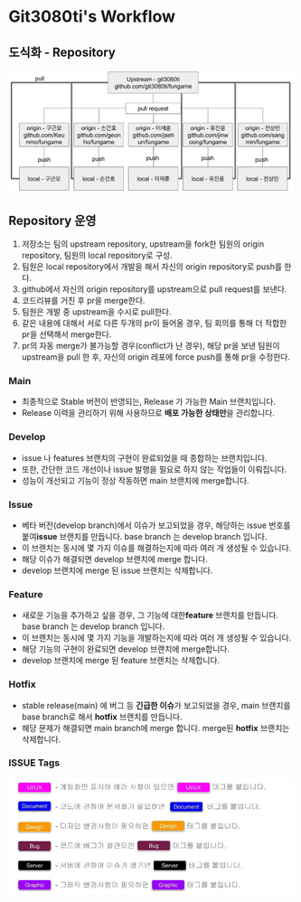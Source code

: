 # Git3080ti's Workflow


## 도식화 - Repository

![repository_structure](./image/repository_structure.png)

## Repository 운영

1. 저장소는 팀의 upstream repository, upstream을 fork한 팀원의 origin repository, 팀원의 local repository로 구성.
2. 팀원은 local repository에서 개발을 해서 자신의 origin repository로 push를 한다.
3. github에서 자신의 origin repository를 upstream으로 pull request를 보낸다.
4. 코드리뷰를 거친 후 pr을 merge한다.
5. 팀원은 개발 중 upstream을 수시로 pull한다.
6. 같은 내용에 대해서 서로 다른 두개의 pr이 들어올 경우, 팀 회의를 통해 더 적합한 pr을 선택해서 merge한다.
7. pr의 자동 merge가 불가능할 경우(conflict가 난 경우), 해당 pr을 보낸 팀원이 upstream을 pull 한 후, 자신의 origin 레포에 force push를 통해 pr을 수정한다.

### Main

- 최종적으로 Stable 버전이 반영되는, Release 가 가능한 Main 브랜치입니다.
- Release 이력을 관리하기 위해 사용하므로 **배포 가능한 상태만**을 관리합니다.

### Develop

- issue 나 features 브랜치의 구현이 완료되었을 때 종합하는 브랜치입니다.
- 또한, 간단한 코드 개선이나 issue 발행을 필요로 하지 않는 작업들이 이뤄집니다.
- 성능이 개선되고 기능이 정상 작동하면 main 브랜치에 merge합니다.

### Issue

- 베타 버전(develop branch)에서 이슈가 보고되었을 경우, 해당하는 issue 번호를 붙여**issue** 브랜치를 만듭니다. base branch 는 develop branch 입니다.
- 이 브랜치는 동시에 몇 가지 이슈를 해결하는지에 따라 여러 개 생성될 수 있습니다.
- 해당 이슈가 해결되면 develop 브랜치에 merge 합니다.
- develop 브랜치에 merge 된 issue 브랜치는 삭제합니다.

### Feature

- 새로운 기능을 추가하고 싶을 경우, 그 기능에 대한**feature** 브랜치를 만듭니다. base branch 는 develop branch 입니다.
- 이 브랜치는 동시에 몇 가지 기능을 개발하는지에 따라 여러 개 생성될 수 있습니다.
- 해당 기능의 구현이 완료되면 develop 브랜치에 merge합니다.
- develop 브랜치에 merge 된 feature 브랜치는 삭제합니다.

### Hotfix

- stable release(main) 에 버그 등 **긴급한 이슈**가 보고되었을 경우, main 브랜치를 base branch로 해서 **hotfix** 브랜치를 만듭니다.
- 해당 문제가 해결되면 main branch에 merge 합니다.
  merge된 **hotfix** 브랜치는 삭제합니다.

### ISSUE Tags

![repository_structure](./image/issue_tags.jpg)

